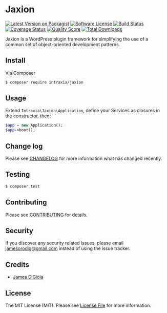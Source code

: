 # Jaxion

[![Latest Version on Packagist][ico-version]][link-packagist]
[![Software License][ico-license]](LICENSE.md)
[![Build Status][ico-travis]][link-travis]
[![Coverage Status][ico-scrutinizer]][link-scrutinizer]
[![Quality Score][ico-code-quality]][link-code-quality]
[![Total Downloads][ico-downloads]][link-downloads]

Jaxion is a WordPress plugin framework for simplifying the use of a common set of object-oriented development patterns. 

## Install

Via Composer

``` bash
$ composer require intraxia/jaxion
```

## Usage

Extend `Intraxia\Jaxion\Application`, define your Services as closures in the constructor, then:

``` php
$app = new Application();
$app->boot();
```

## Change log

Please see [CHANGELOG](CHANGELOG.md) for more information what has changed recently.

## Testing

``` bash
$ composer test
```

## Contributing

Please see [CONTRIBUTING](CONTRIBUTING.md) for details.

## Security

If you discover any security related issues, please email jamesorodig@gmail.com instead of using the issue tracker.

## Credits

- [James DiGioia][link-author]

## License

The MIT License (MIT). Please see [License File](LICENSE.md) for more information.

[ico-version]: https://img.shields.io/packagist/v/intraxia/jaxion.svg?style=flat-square
[ico-license]: https://img.shields.io/badge/license-MIT-brightgreen.svg?style=flat-square
[ico-travis]: https://img.shields.io/travis/intraxia/jaxion/master.svg?style=flat-square
[ico-scrutinizer]: https://img.shields.io/scrutinizer/coverage/g/intraxia/jaxion.svg?style=flat-square
[ico-code-quality]: https://img.shields.io/scrutinizer/g/intraxia/jaxion.svg?style=flat-square
[ico-downloads]: https://img.shields.io/packagist/dt/intraxia/jaxion.svg?style=flat-square

[link-packagist]: https://packagist.org/packages/intraxia/jaxion
[link-travis]: https://travis-ci.org/intraxia/jaxion
[link-scrutinizer]: https://scrutinizer-ci.com/g/intraxia/jaxion/code-structure
[link-code-quality]: https://scrutinizer-ci.com/g/intraxia/jaxion
[link-downloads]: https://packagist.org/packages/intraxia/jaxion
[link-author]: https://github.com/mAAdhaTTah
